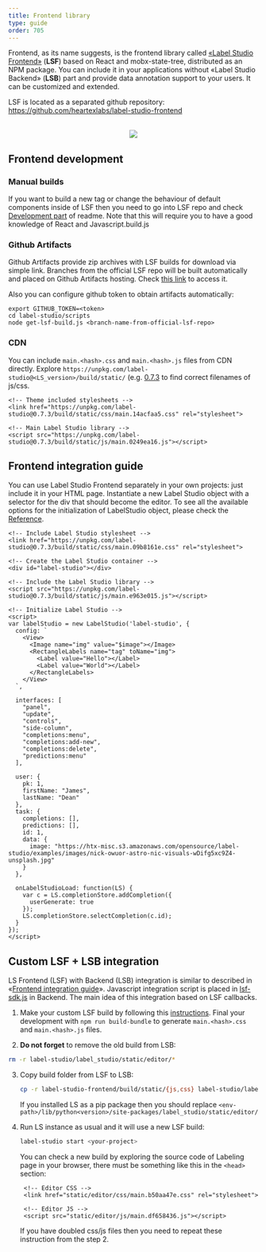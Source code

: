 ```yaml
---
title: Frontend library
type: guide
order: 705
---
```


Frontend, as its name suggests, is the frontend library called [«Label Studio Frontend»](https://github.com/heartexlabs/label-studio-frontend) (**LSF**) based on React and mobx-state-tree, distributed as an NPM package. You can include it in your applications without «Label Studio Backend» (**LSB**) part and provide data annotation support to your users. It can be customized and extended.

LSF is located as a separated github repository: 
https://github.com/heartexlabs/label-studio-frontend

<br>
<div style="margin:auto; text-align:center;"><img src="/images/LSF-modules.png" style="opacity: 0.9"/></div>


## Frontend development 

### Manual builds

If you want to build a new tag or change the behaviour of default components inside of LSF then you need to go into LSF repo and check [Development part](https://github.com/heartexlabs/label-studio-frontend#development) of readme. Note that this will require you to have a good knowledge of React and Javascript.build.js <branch-name-from-official-lsf-repo>


### Github Artifacts

Github Artifacts provide zip archives with LSF builds for download via simple link. Branches from the official LSF repo will be built automatically and placed on Github Artifacts hosting. Check [this link](https://github.com/heartexlabs/label-studio-frontend/actions) to access it. 

Also you can configure github token to obtain artifacts automatically:
```
export GITHUB_TOKEN=<token>
cd label-studio/scripts
node get-lsf-build.js <branch-name-from-official-lsf-repo>
```

### CDN 

You can include `main.<hash>.css` and `main.<hash>.js` files from CDN directly. Explore `https://unpkg.com/label-studio@<LS_version>/build/static/` (e.g. [0.7.3](https://unpkg.com/label-studio@0.7.3/build/static/) to find correct filenames of js/css. 

```xhtml
<!-- Theme included stylesheets -->
<link href="https://unpkg.com/label-studio@0.7.3/build/static/css/main.14acfaa5.css" rel="stylesheet">

<!-- Main Label Studio library -->
<script src="https://unpkg.com/label-studio@0.7.3/build/static/js/main.0249ea16.js"></script>
```


## Frontend integration guide 

You can use Label Studio Frontend separately in your own projects: just include it in your HTML page. Instantiate a new Label Studio object with a selector for the div that should become the editor. To see all the available options for the initialization of LabelStudio object, please check the [Reference](frontend_reference.html).
    
  ``` xhtml
<!-- Include Label Studio stylesheet -->
<link href="https://unpkg.com/label-studio@0.7.3/build/static/css/main.09b8161e.css" rel="stylesheet">

<!-- Create the Label Studio container -->
<div id="label-studio"></div>

<!-- Include the Label Studio library -->
<script src="https://unpkg.com/label-studio@0.7.3/build/static/js/main.e963e015.js"></script>

<!-- Initialize Label Studio -->
<script>
  var labelStudio = new LabelStudio('label-studio', {
    config: `
      <View>
        <Image name="img" value="$image"></Image>
        <RectangleLabels name="tag" toName="img">
          <Label value="Hello"></Label>
          <Label value="World"></Label>
        </RectangleLabels>
      </View>
    `,

    interfaces: [
      "panel",
      "update",
      "controls",
      "side-column",
      "completions:menu",
      "completions:add-new",
      "completions:delete",
      "predictions:menu"
    ],

    user: {
      pk: 1,
      firstName: "James",
      lastName: "Dean"
    },
    task: {
      completions: [],
      predictions: [],
      id: 1,
      data: {
        image: "https://htx-misc.s3.amazonaws.com/opensource/label-studio/examples/images/nick-owuor-astro-nic-visuals-wDifg5xc9Z4-unsplash.jpg"
      }
    },

    onLabelStudioLoad: function(LS) {
      var c = LS.completionStore.addCompletion({
        userGenerate: true
      });
      LS.completionStore.selectCompletion(c.id);
    }
  });
</script>
  ```

## Custom LSF + LSB integration

LS Frontend (LSF) with Backend (LSB) integration is similar to described in «[Frontend integration guide](#Frontend-integration-guide)». Javascript integration script is placed in [lsf-sdk.js](https://github.com/heartexlabs/label-studio/blob/master/label_studio/static/js/lsf-sdk.js) in Backend. The main idea of this integration based on LSF callbacks.

1. Make your custom LSF build by following this [instructions](https://github.com/heartexlabs/label-studio-frontend#development). Final your development with `npm run build-bundle` to generate `main.<hash>.css` and `main.<hash>.js` files.

2. **Do not forget** to remove the old build from LSB:
```bash
rm -r label-studio/label_studio/static/editor/*
```

3. Copy build folder from LSF to LSB: 
    ```bash
    cp -r label-studio-frontend/build/static/{js,css} label-studio/label_studio/static/editor/
    ```

    If you installed LS as a pip package then you should replace `<env-path>/lib/python<version>/site-packages/label_studio/static/editor/`

4. Run LS instance as usual and it will use a new LSF build:
    ```bash
    label-studio start <your-project>
    ```
    You can check a new build by exploring the source code of Labeling page in your browser, there must be something like this in the `<head>` section: 
    
    ```xhtml
     <!-- Editor CSS -->
     <link href="static/editor/css/main.b50aa47e.css" rel="stylesheet">
      
     <!-- Editor JS -->
     <script src="static/editor/js/main.df658436.js"></script>
    ```

    If you have doubled css/js files then you need to repeat these instruction from the step 2.  